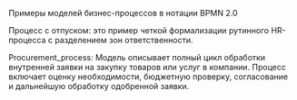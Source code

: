 Примеры моделей бизнес-процессов в нотации BPMN 2.0

Процесс с отпуском: это пример четкой формализации рутинного HR-процесса с разделением зон ответственности.

Procurement_process: Модель описывает полный цикл обработки внутренней заявки на закупку товаров или услуг в компании. Процесс включает оценку необходимости, бюджетную проверку, согласование и дальнейшую обработку одобренной заявки.
